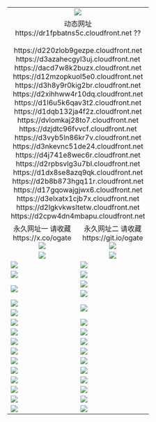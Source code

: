 ﻿<table>
  <tr></tr>
  <tr><td colspan=2 align=center><img src="https://dr1fpbatns5c.cloudfront.net/Up/oGate.jpg" /></td></tr>
  <tr><td colspan=2 align=center>动态网址
<br>https://dr1fpbatns5c.cloudfront.net
??<br>
<br>https://d220zlob9gezpe.cloudfront.net
<br>https://d3azahecgyl3uj.cloudfront.net
<br>https://dacd7w8k2buzx.cloudfront.net
<br>https://d12mzopkuol5e0.cloudfront.net
<br>https://d3h8y9r0kig2br.cloudfront.net
<br>https://d2xihhww4r10dq.cloudfront.net
<br>https://d1l6u5k6qav3t2.cloudfront.net
<br>https://d1dqb132ja4f2z.cloudfront.net
<br>https://dvlomkaj28to7.cloudfront.net
<br>https://dzjdtc96fvvcf.cloudfront.net
<br>https://d3vyb5ln86kr7v.cloudfront.net
<br>https://d3nkevnc51de24.cloudfront.net
<br>https://d4j741e8wec6r.cloudfront.net
<br>https://d2rpbsvlg3u7bl.cloudfront.net
<br>https://d1dx8se8azq9qk.cloudfront.net
<br>https://d2b8b873hgq11r.cloudfront.net
<br>https://d17gqowajgjwx6.cloudfront.net
<br>https://d3elxatx1cjb7x.cloudfront.net
<br>https://d2lgkvkwsltetw.cloudfront.net
<br>https://d2cpw4dn4mbapu.cloudfront.net
    </td>
  </tr>
  <tr>
    <td align=center>永久网址一 请收藏<br/>https://x.co/ogate<br><img src="https://dr1fpbatns5c.cloudfront.net/Up/0WMGD1.png" /></td>
    <td align=center>永久网址二 请收藏<br/>https://git.io/ogate<br><img src="https://dr1fpbatns5c.cloudfront.net/Up/0WMGD2.png" /></td>
  </tr>
  <tr>
    <td align=center><a href="https://dr1fpbatns5c.cloudfront.net/?from=github"><img src="https://dr1fpbatns5c.cloudfront.net/Up/0WMPG.jpg" /></a></td>
    <td align=center><a href="https://dr1fpbatns5c.cloudfront.net/ogUP.aspx?name=0oGate.apk&from=github"><img src="https://dr1fpbatns5c.cloudfront.net/Up/0WMAZ.jpg" /></a></td>
  </tr>
  <tr>
    <td><a href="https://dr1fpbatns5c.cloudfront.net/oNote.aspx?id=oGate&from=github" target="_blank"><img src="https://dr1fpbatns5c.cloudfront.net/Up/0WCYY.jpg" /></a></td>
    <td><a href="https://dr1fpbatns5c.cloudfront.net/oNote.aspx?id=oNote&from=github" target="_blank"><img src="https://dr1fpbatns5c.cloudfront.net/Up/0WZTT.jpg" /></a></td>
  </tr>
  <tr>
    <td><a href="https://dr1fpbatns5c.cloudfront.net/ogDY.aspx?from=github" target="_blank"><img src="https://dr1fpbatns5c.cloudfront.net/Up/DY.jpg"/></a></td>
    <td><a href="https://dr1fpbatns5c.cloudfront.net/ogST.aspx?from=github" target="_blank"><img src="https://dr1fpbatns5c.cloudfront.net/Up/ST.jpg"/></a></td>
  </tr>
  <tr>
    <td rowspan=2><a href="https://dr1fpbatns5c.cloudfront.net/ogUP.aspx?name=WJ.mp4&from=github" target="_blank"><img src="https://dr1fpbatns5c.cloudfront.net/Up/WJ.jpg" /></a></td>
    <td><a href="https://dr1fpbatns5c.cloudfront.net/ogUP.aspx?name=DKC.mp4&count=17&from=github" target="_blank"><img src="https://dr1fpbatns5c.cloudfront.net/Up/DKC.jpg" /></a></td> 
  </tr>
  <tr>
    <td><a href="https://dr1fpbatns5c.cloudfront.net/ogUP.aspx?name=LRWS.mp4&count=6B:14,5A:10,5B:35,4A:14,4B:19,3A:10,3B:26,2A:16,2B:21,1A:23,1B:29&from=github" target="_blank"><img src="https://dr1fpbatns5c.cloudfront.net/Up/LRWS.jpg" /></a></td>
  </tr>
  <tr>
    <td><a href="https://dr1fpbatns5c.cloudfront.net/ogUP.aspx?name=JQR.mp4&count=2&from=github" target="_blank"><img src="https://dr1fpbatns5c.cloudfront.net/Up/JQR.jpg" /></a></td>   
    <td rowspan=2><a href="https://dr1fpbatns5c.cloudfront.net/ogUP.aspx?name=JP.mp4&count=9&from=github" target="_blank"><img src="https://dr1fpbatns5c.cloudfront.net/Up/JP.jpg" /></td>
  </tr>
  <tr>
    <td><a href="https://dr1fpbatns5c.cloudfront.net/ogUP.aspx?name=ZSJ.mp4&count=16&from=github" target="_blank"><img src="https://dr1fpbatns5c.cloudfront.net/Up/ZSJ.jpg" /></a></td>
  </tr>
  <tr>
    <td><a href="https://dr1fpbatns5c.cloudfront.net/ogUP.aspx?name=SSZJ.mp4&count=7&current=2&from=github" target="_blank"><img src="https://dr1fpbatns5c.cloudfront.net/Up/SSZJ.jpg" /></a></td>
    <td><a href="https://dr1fpbatns5c.cloudfront.net/ogUP.aspx?name=WH.mp4&from=github" target="_blank"><img src="https://dr1fpbatns5c.cloudfront.net/Up/WH.jpg" /></a></td>
  </tr>
  <tr>
    <td><a href="https://dr1fpbatns5c.cloudfront.net/ogUP.aspx?name=DWHM.mp4&from=github" target="_blank"><img src="https://dr1fpbatns5c.cloudfront.net/Up/DWHM.jpg" /></a></td>
    <td><a href="https://dr1fpbatns5c.cloudfront.net/ogUP.aspx?name=XTFY.mp4&count=24&from=github" target="_blank"><img src="https://dr1fpbatns5c.cloudfront.net/Up/XTFY.jpg" /></a></td>
  </tr>
  <tr>
    <td><a href="https://dr1fpbatns5c.cloudfront.net/ogUP.aspx?name=4SQQ.mp4&count=06:10&current=06:10&from=github" target="_blank"><img src="https://dr1fpbatns5c.cloudfront.net/Up/4SQQ0.jpg" /></a></td>
    <td><a href="https://dr1fpbatns5c.cloudfront.net/ogUP.aspx?name=4SHQ.mp4&count=06:9&current=06:9&from=github" target="_blank"><img src="https://dr1fpbatns5c.cloudfront.net/Up/4SHQ0.jpg" /></a></td>
  </tr>
  <tr>
    <td><a href="https://dr1fpbatns5c.cloudfront.net/ogUP.aspx?name=4SZG.mp4&count=06:9&current=06:9&from=github" target="_blank"><img src="https://dr1fpbatns5c.cloudfront.net/Up/4SZG0.jpg" /></a></td>
    <td><a href="https://dr1fpbatns5c.cloudfront.net/ogUP.aspx?name=4SDJ.mp4&count=06:14&current=06:13&from=github" target="_blank"><img src="https://dr1fpbatns5c.cloudfront.net/Up/4SDJ0.jpg" /></a></td>
  </tr>
  <tr>
    <td><a href="https://dr1fpbatns5c.cloudfront.net/onUP.aspx?name=https://x.co/dtw99&from=github" target="_blank"><img src="https://dr1fpbatns5c.cloudfront.net/Up/0DTW.jpg"/></a></td>
    <td><a href="https://dr1fpbatns5c.cloudfront.net/onUP.aspx?name=https://d2tyo2h9ydw5hf.cloudfront.net/acenter/&from=github" target="_blank"><img src="https://dr1fpbatns5c.cloudfront.net/Up/0TDW.jpg" /></a></td>
  </tr>
  <tr>
    <td><a href="https://dr1fpbatns5c.cloudfront.net/onUP.aspx?name=https://d3qz7yth5i2rae.cloudfront.net/gb/nsc413.htm&from=github" target="_blank"><img src="https://dr1fpbatns5c.cloudfront.net/Up/0DJY.jpg" /></a></td>
    <td><a href="https://dr1fpbatns5c.cloudfront.net/onUP.aspx?name=https://dgyo0jey7vwa5.cloudfront.net/xtr/gb/prog204.html&from=github" target="_blank"><img src="https://dr1fpbatns5c.cloudfront.net/Up/0XTR.jpg" /></a></td>
  </tr>
  <tr>
    <td><a href="https://dr1fpbatns5c.cloudfront.net/onUP.aspx?name=https://d7203y8eitivv.cloudfront.net&from=github" target="_blank"><img src="https://dr1fpbatns5c.cloudfront.net/Up/0MHW.jpg" /></a></td>
    <td><a href="https://dr1fpbatns5c.cloudfront.net/onUP.aspx?name=https://d38z1xzg5vtneh.cloudfront.net&from=github" target="_blank"><img src="https://dr1fpbatns5c.cloudfront.net/Up/0ZJW.jpg" /></a></td>
  </tr>
  <tr>
    <td><a href="https://dr1fpbatns5c.cloudfront.net/ogUP.aspx?name=FG.zip&from=github" target="_blank"><img src="https://dr1fpbatns5c.cloudfront.net/Up/FG.jpg" /></a></td>
    <td><a href="https://dr1fpbatns5c.cloudfront.net/ogUP.aspx?name=FGA.apk&from=github" target="_blank"><img src="https://dr1fpbatns5c.cloudfront.net/Up/FGA.jpg" /></a></td>
  </tr>
  <tr>
    <td><a href="https://dr1fpbatns5c.cloudfront.net/ogUP.aspx?name=U.zip&from=github" target="_blank"><img src="https://dr1fpbatns5c.cloudfront.net/Up/U.jpg" /></a></td>
    <td><a href="https://dr1fpbatns5c.cloudfront.net/ogUP.aspx?name=UA.apk&from=github" target="_blank"><img src="https://dr1fpbatns5c.cloudfront.net/Up/UA.jpg" /></a></td>
  </tr>
  <tr>
    <td><a href="https://dr1fpbatns5c.cloudfront.net/ogUP.aspx?name=0iPPOTV.zip&from=github" target="_blank"><img src="https://dr1fpbatns5c.cloudfront.net/Up/0iPPOTV.jpg" /></a></td>
    <td><a href="https://dr1fpbatns5c.cloudfront.net/ogUP.aspx?name=0iNTD.apk&from=github" target="_blank"><img src="https://dr1fpbatns5c.cloudfront.net/Up/0iNTD.jpg" /></a></td>
  </tr>
</table>
